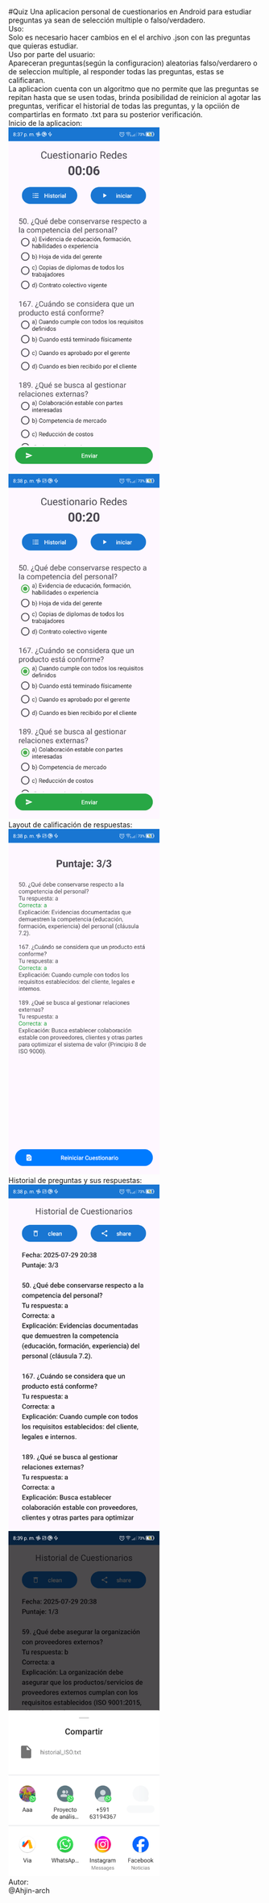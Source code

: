 #Quiz
Una aplicacion personal de cuestionarios en Android para estudiar preguntas ya sean de selección multiple o falso/verdadero.\
Uso:\
Solo es necesario hacer cambios en el el archivo .json con las preguntas que quieras estudiar.\
Uso por parte del usuario:\
Apareceran preguntas(según la configuracion) aleatorias falso/verdarero o de seleccion multiple, al responder todas las preguntas, estas se calificaran.\
La aplicacion cuenta con un algoritmo que no permite que las preguntas se repitan hasta que se usen todas, brinda posibilidad de reinicion al 
agotar las preguntas, verificar el historial de todas las preguntas, y la opciión de compartirlas en formato .txt para su posterior verificación.\
Inicio de la aplicacion:\
<img src="./Screenshot_20250729_203755.png" alt="Inicio" width="300" />
<img src="./Screenshot_20250729_203808.png" alt="Seleccion de respuestas" width="300" />\
Layout de calificación de respuestas:\
<img src="./Screenshot_20250729_203817.png" alt="Calificación" width="300" />\
Historial de preguntas y sus respuestas:\
<img src="./Screenshot_20250729_203833.png" alt="Historial" width="300" />
<img src="./Screenshot_20250729_203907.png" alt="Compartir historial" width="300" />\
Autor:\
@Ahjin-arch
